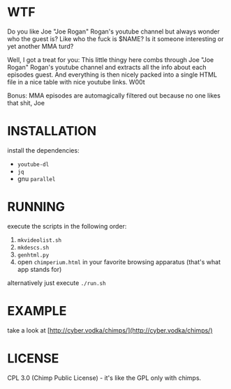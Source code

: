 WTF
===

Do you like Joe "Joe Rogan" Rogan's youtube channel but always wonder who the guest is? Like who the fuck is $NAME? Is it someone interesting or yet another MMA turd? 

Well, I got a treat for you: This little thingy here combs through Joe "Joe Rogan" Rogan's youtube channel and extracts all the info about each episodes guest. And everything is then nicely packed into a single HTML file in a nice table with nice youtube links. W00t

Bonus: MMA episodes are automagically filtered out because no one likes that shit, Joe

INSTALLATION
============

install the dependencies:
- `youtube-dl`
- `jq`
- gnu `parallel`


RUNNING
=======
execute the scripts in the following order:

1. `mkvideolist.sh`
2. `mkdescs.sh`
3. `genhtml.py`
4. open `chimperium.html` in your favorite browsing apparatus (that's what app stands for) 

alternatively just execute `./run.sh`


EXAMPLE
=======

take a look at [http://cyber.vodka/chimps/](http://cyber.vodka/chimps/) 


LICENSE
=======

CPL 3.0 (Chimp Public License) - it's like the GPL only with chimps. 
